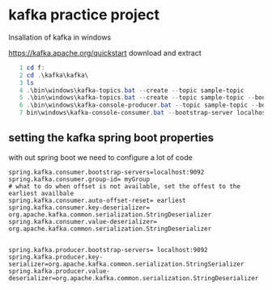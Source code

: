 # kafka practice project

Insallation of kafka in windows 

https://kafka.apache.org/quickstart
 download and extract


```powershell
   1 cd f:
   2 cd .\kafka\kafka\
   3 ls
   4 .\bin\windows\kafka-topics.bat --create --topic sample-topic
   5 .\bin\windows\kafka-topics.bat --create --topic sample-topic --bootstrap-server localhost:9092
   6 .\bin\windows\kafka-console-producer.bat --topic sample-topic --bootstrap-server localhost:9092
   7 bin\windows\kafka-console-consumer.bat --bootstrap-server localhost:9092 --topic topic-example --from-beginning

```
## setting the kafka spring boot properties

with out spring boot we need to configure a lot of code

```properties
spring.kafka.consumer.bootstrap-servers=localhost:9092 
spring.kafka.consumer.group-id= myGroup
# what to do when offset is not available, set the offest to the earliest availbale
spring.kafka.consumer.auto-offset-reset= earliest
spring.kafka.consumer.key-deserializer= org.apache.kafka.common.serialization.StringDeserializer
spring.kafka.consumer.value-deserializer= org.apache.kafka.common.serialization.StringDeserializer


spring.kafka.producer.bootstrap-servers= localhost:9092
spring.kafka.producer.key-serializer=org.apache.kafka.common.serialization.StringSerializer
spring.kafka.producer.value-deserializer=org.apache.kafka.common.serialization.StringDeserializer



```

